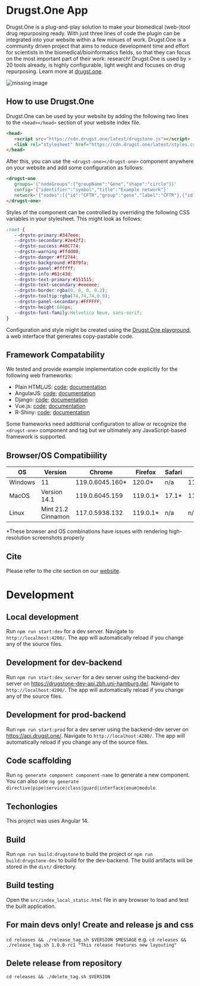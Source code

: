 # Drugst.One App

Drugst.One is a plug-and-play solution to make your biomedical (web-)tool drug repurposing ready. With just three lines of code the plugin can be integrated into your website within a few minues of work. Drugst.One is a community driven project that aims to reduce development time and effort for scientists in the biomedical/bioinformatics fields, so that they can focus on the most important part of their work: research! Drugst.One is used by > 20 tools already, is highly configurable, light weight and focuses on drug repurposing. Learn more at [drugst.one](https://drugst.one). 

<img src="https://drugst.one/assets/Drugstone_preprint_figure1.png" alt="missing image">

## How to use Drugst.One

Drugst.One can be used by your website by adding the following two lines to the `<head></head>` section of your website index file.

``` html
<head>
   <script src="https://cdn.drugst.one/latest/drugstone.js"></script>
   <link rel="stylesheet" href="https://cdn.drugst.one/latest/styles.css">
</head>
```
After this, you can use the `<drugst-one></drugst-one>` component anywhere on your website and add some configuration as follows:

``` html
<drugst-one
   groups='{"nodeGroups":{"groupName":"Gene","shape":"circle"}}'
   config='{"identifier":"symbol","title":"Example network"}'
   network='{"nodes":[{"id":"CFTR","group":"gene","label":"CFTR"},{"id":"TGFB1","group":"gene","label":"TGFB1"}],"edges":[{"from":"DCTN4","to":"TGFB1"}]}'>
</drugst-one>
```

Styles of the component can be controlled by overriding the following CSS variables in your stylesheet. This might look as follows:

``` css
:root {
   --drgstn-primary:#347eee;
   --drgstn-secondary:#2e42f2;
   --drgstn-success:#48C774;
   --drgstn-warning:#ffdd00;
   --drgstn-danger:#ff2744;
   --drgstn-background:#f8f9fa;
   --drgstn-panel:#ffffff;
   --drgstn-info:#61c43d;
   --drgstn-text-primary:#151515;
   --drgstn-text-secondary:#eeeeee;
   --drgstn-border:rgba(0, 0, 0, 0.2);
   --drgstn-tooltip:rgba(74,74,74,0.9);
   --drgstn-panel-secondary:#FFFFFF;
   --drgstn-height:600px;
   --drgstn-font-family:Helvetica Neue, sans-serif;
}
```

Configuration and style might be created using the [Drugst.One playground](https://drugst.one/playground), a web interface that generates copy-pastable code.

## Framework Compatability

We tested and provide example implementation code explicitly for the following web frameworks:

- Plain HTML/JS: [code](https://github.com/drugst-one/integration-examples/tree/main/basic); [documentation](https://drugst.one/doc#basic_integration)
- AngularJS: [code](https://github.com/drugst-one/integration-examples/tree/main/angular); [documentation](https://drugst.one/doc#angularjs_setup)
- Django: [code](https://gitlab.rrz.uni-hamburg.de/cosy-bio/drugst.one/template-django/-/tree/main/drugstone_template); [documentation](https://drugst.one/doc#djano_setup)
- Vue.js: [code](https://github.com/drugst-one/integration-examples/tree/main/vue); [documentation](https://drugst.one/doc#vuejs_setup)
- R-Shiny: [code](https://github.com/drugst-one/integration-examples/tree/main/shiny); [documentation](https://drugst.one/doc#rshiny_setup)

Some frameworks need additional configuration to allow or recognize the `<drugst-one>` component and tag but we ultimately any JavaScript-based framework is supported.

## Browser/OS Compatibiility

| OS           | Version            | Chrome         | Firefox        | Safari         | Edge           | Opera          |
|--------------|--------------------|----------------|----------------|----------------|----------------|----------------|
| Windows      | 11                 | 119.0.6045.160*| 120.0*         | n/a            | 119.0.2151.72  | 119.0.6045.159*|
| MacOS        | Version 14.1       | 119.0.6045.159 | 119.0.1*       | 17.1*            | 119.0.2151.72  | 88.0.4412.74   |
| Linux        | Mint 21.2 Cinnamon | 117.0.5938.132 | 119.0.1*       | n/a            | n/a            | 105.0.4970.16  |

*These browser and OS combinations have issues with rendering high-resolution screenshots properly

## Cite

Please refer to the cite section on our [website](https://drugst.one/cite).

# Development

## Local development

Run `npm run start:dev` for a dev server. Navigate to `http://localhost:4200/`. The app will automatically reload if you change any of the source files.

## Development for dev-backend 

Run `npm run start:dev_server` for a dev server using the backend-dev server on https://drugstone-dev-api.zbh.uni-hamburg.de/. Navigate to `http://localhost:4200/`. The app will automatically reload if you change any of the source files.


## Development for prod-backend 

Run `npm run start:prod` for a dev server using the backend-dev server on https://api.drugst.one/. Navigate to `http://localhost:4200/`. The app will automatically reload if you change any of the source files.


## Code scaffolding

Run `ng generate component component-name` to generate a new component. You can also use `ng generate directive|pipe|service|class|guard|interface|enum|module`.

## Techonlogies

This project was uses Angular 14.

## Build

Run `npm run build:drugstone` to build the project or `npm run build:drugstone-dev` to build for the dev-backend. The build artifacts will be stored in the `dist/` directory.

## Build testing

Open the `src/index_local_static.html` file in any browser to load and test the built application.


## For main devs only! Create and release js and css

`cd releases && ./release_tag.sh $VERSION $MESSAGE`
e.g.
`cd releases && ./release_tag.sh 1.0.0-rc1 "This release features new layouting"`

## Delete release from repository
`cd releases && ./delete_tag.sh $VERSION`
